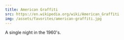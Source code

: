 ```yaml
---
title: American Graffiti
src: https://en.wikipedia.org/wiki/American_Graffiti
img: /assets/favorites/american-graffiti.jpg
---
```


A single night in the 1960's.
